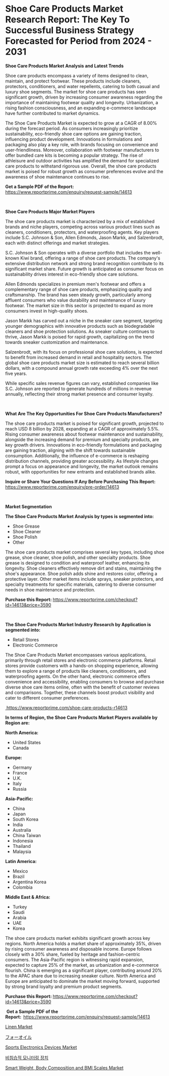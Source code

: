 <p><h1>Shoe Care Products Market Research Report: The Key To Successful Business Strategy Forecasted for Period from 2024 - 2031</h1></p><p><strong>Shoe Care Products Market Analysis and Latest Trends</strong></p>
<p><p>Shoe care products encompass a variety of items designed to clean, maintain, and protect footwear. These products include cleaners, protectors, conditioners, and water repellents, catering to both casual and luxury shoe segments. The market for shoe care products has seen significant growth, driven by increasing consumer awareness regarding the importance of maintaining footwear quality and longevity. Urbanization, a rising fashion consciousness, and an expanding e-commerce landscape have further contributed to market dynamics.</p><p>The Shoe Care Products Market is expected to grow at a CAGR of 8.00% during the forecast period. As consumers increasingly prioritize sustainability, eco-friendly shoe care options are gaining traction, influencing product development. Innovations in formulations and packaging also play a key role, with brands focusing on convenience and user-friendliness. Moreover, collaboration with footwear manufacturers to offer bundled care kits is becoming a popular strategy. The rise of athleisure and outdoor activities has amplified the demand for specialized care products to withstand rigorous use. Overall, the shoe care products market is poised for robust growth as consumer preferences evolve and the awareness of shoe maintenance continues to rise.</p></p>
<p><strong>Get a Sample PDF of the Report:&nbsp;</strong> <a href="https://www.reportprime.com/enquiry/request-sample/14613">https://www.reportprime.com/enquiry/request-sample/14613</a></p>
<p>&nbsp;</p>
<p><strong>Shoe Care Products Major Market Players</strong></p>
<p><p>The shoe care products market is characterized by a mix of established brands and niche players, competing across various product lines such as cleaners, conditioners, protectors, and waterproofing agents. Key players include S.C. Johnson & Son, Allen Edmonds, Jason Markk, and Salzenbrodt, each with distinct offerings and market strategies.</p><p>S.C. Johnson & Son operates with a diverse portfolio that includes the well-known Kiwi brand, offering a range of shoe care products. The company's extensive distribution network and strong brand recognition contribute to its significant market share. Future growth is anticipated as consumer focus on sustainability drives interest in eco-friendly shoe care solutions.</p><p>Allen Edmonds specializes in premium men's footwear and offers a complementary range of shoe care products, emphasizing quality and craftsmanship. The brand has seen steady growth, particularly among affluent consumers who value durability and maintenance of luxury footwear. The market size in this sector is projected to expand as more consumers invest in high-quality shoes.</p><p>Jason Markk has carved out a niche in the sneaker care segment, targeting younger demographics with innovative products such as biodegradable cleaners and shoe protection solutions. As sneaker culture continues to thrive, Jason Markk is poised for rapid growth, capitalizing on the trend towards sneaker customization and maintenance.</p><p>Salzenbrodt, with its focus on professional shoe care solutions, is expected to benefit from increased demand in retail and hospitality sectors. The global shoe care products market size is estimated to reach several billion dollars, with a compound annual growth rate exceeding 4% over the next five years.</p><p>While specific sales revenue figures can vary, established companies like S.C. Johnson are reported to generate hundreds of millions in revenue annually, reflecting their strong market presence and consumer loyalty.</p></p>
<p>&nbsp;</p>
<p><strong>What Are The Key Opportunities For Shoe Care Products Manufacturers?</strong></p>
<p><p>The shoe care products market is poised for significant growth, projected to reach USD 8 billion by 2028, expanding at a CAGR of approximately 5.5%. Rising consumer awareness about footwear maintenance and sustainability, alongside the increasing demand for premium and specialty products, are key growth drivers. Innovations in eco-friendly formulations and packaging are gaining traction, aligning with the shift towards sustainable consumption. Additionally, the influence of e-commerce is reshaping distribution channels, providing greater accessibility. As lifestyle changes prompt a focus on appearance and longevity, the market outlook remains robust, with opportunities for new entrants and established brands alike.</p></p>
<p><strong>Inquire or Share Your Questions If Any Before Purchasing This Report:</strong> <a href="https://www.reportprime.com/enquiry/pre-order/14613">https://www.reportprime.com/enquiry/pre-order/14613</a></p>
<p>&nbsp;</p>
<p><strong>Market Segmentation</strong></p>
<p><strong>The Shoe Care Products Market Analysis by types is segmented into:</strong></p>
<p><ul><li>Shoe Grease</li><li>Shoe Cleaner</li><li>Shoe Polish</li><li>Other</li></ul></p>
<p><p>The shoe care products market comprises several key types, including shoe grease, shoe cleaner, shoe polish, and other specialty products. Shoe grease is designed to condition and waterproof leather, enhancing its longevity. Shoe cleaners effectively remove dirt and stains, maintaining the shoe's appearance. Shoe polish adds shine and restores color, offering a protective layer. Other market items include sprays, sneaker protectors, and specialty treatments for specific materials, catering to diverse consumer needs in shoe maintenance and protection.</p></p>
<p><strong>Purchase this Report:&nbsp;</strong><a href="https://www.reportprime.com/checkout?id=14613&price=3590">https://www.reportprime.com/checkout?id=14613&price=3590</a></p>
<p>&nbsp;</p>
<p><strong>The Shoe Care Products Market Industry Research by Application is segmented into:</strong></p>
<p><ul><li>Retail Stores</li><li>Electronic Commerce</li></ul></p>
<p><p>The Shoe Care Products Market encompasses various applications, primarily through retail stores and electronic commerce platforms. Retail stores provide customers with a hands-on shopping experience, allowing them to explore a range of products like cleaners, conditioners, and waterproofing agents. On the other hand, electronic commerce offers convenience and accessibility, enabling consumers to browse and purchase diverse shoe care items online, often with the benefit of customer reviews and comparisons. Together, these channels boost product visibility and cater to different consumer preferences.</p></p>
<p><a href="https://www.reportprime.com/shoe-care-products-r14613">&nbsp;https://www.reportprime.com/shoe-care-products-r14613</a></p>
<p><strong>In terms of Region, the Shoe Care Products Market Players available by Region are:</strong></p>
<p>
    <p> <strong> North America: </strong>
        <ul>
            <li>United States</li>
            <li>Canada</li>
        </ul>
        </p> 
    <p> <strong> Europe: </strong>
        <ul>
            <li>Germany</li>
            <li>France</li>
            <li>U.K.</li>
            <li>Italy</li>
            <li>Russia</li>
        </ul>
        </p> 
    <p> <strong> Asia-Pacific: </strong>
        <ul>
            <li>China</li>
            <li>Japan</li>
            <li>South Korea</li>
            <li>India</li>
            <li>Australia</li>
            <li>China Taiwan</li>
            <li>Indonesia</li>
            <li>Thailand</li>
            <li>Malaysia</li>
        </ul>
        </p> 
    <p> <strong> Latin America: </strong>
        <ul>
            <li>Mexico</li>
            <li>Brazil</li>
            <li>Argentina Korea</li>
            <li>Colombia</li>
        </ul>
        </p> 
    <p> <strong> Middle East & Africa: </strong>
        <ul>
            <li>Turkey</li>
            <li>Saudi</li>
            <li>Arabia</li>
            <li>UAE</li>
            <li>Korea</li>
        </ul>
    </p>
    </p>
<p><p>The shoe care products market exhibits significant growth across key regions. North America holds a market share of approximately 35%, driven by rising consumer awareness and disposable income. Europe follows closely with a 30% share, fueled by heritage and fashion-centric consumers. The Asia-Pacific region is witnessing rapid expansion, expected to capture 25% of the market, as urbanization and e-commerce flourish. China is emerging as a significant player, contributing around 20% to the APAC share due to increasing sneaker culture. North America and Europe are anticipated to dominate the market moving forward, supported by strong brand loyalty and premium product segments.</p></p>
<p><strong>Purchase this Report: </strong><a href="https://www.reportprime.com/checkout?id=14613&price=3590">https://www.reportprime.com/checkout?id=14613&price=3590</a></p>
<p>&nbsp;<strong>Get a Sample PDF of the Report:&nbsp;&nbsp;</strong><a href="https://www.reportprime.com/enquiry/request-sample/14613">https://www.reportprime.com/enquiry/request-sample/14613</a></p>
<p><strong></strong></p>
<p><p><a href="https://medium.com/@doristurner71/linen-market-size-is-growing-at-cagr-of-12-6-0739c643d1c2">Linen Market</a></p><p><a href="https://medium.com/@cassianlinzjx/pho-oils-market-%E3%81%AE%E3%82%B0%E3%83%AD%E3%83%BC%E3%83%90%E3%83%AB%E5%B8%82%E5%A0%B4%E6%A6%82%E8%A6%81%E3%81%AF-%E4%B8%96%E7%95%8C%E3%81%8A%E3%82%88%E3%81%B3%E4%B8%BB%E8%A6%81%E5%B8%82%E5%A0%B4%E3%81%AB%E3%81%8A%E3%81%91%E3%82%8B%E6%A5%AD%E7%95%8C%E3%81%AB%E5%BD%B1%E9%9F%BF%E3%82%92%E4%B8%8E%E3%81%88%E3%82%8B%E4%B8%BB%E8%A6%81%E3%81%AA%E3%83%88%E3%83%AC%E3%83%B3%E3%83%89%E3%81%AB%E3%81%A4%E3%81%84%E3%81%A6-%E7%8B%AC%E8%87%AA%E3%81%AE%E8%A6%96%E7%82%B9%E3%82%92%E6%8F%90%E4%BE%9B%E3%81%97%E3%81%BE%E3%81%99-fd22c5f1aa73">フォーオイル</a></p><p><a href="https://issuu.com/reportprime-2/docs/sports-electronics-devices-market-s_e80e991abacdce">Sports Electronics Devices Market</a></p><p><a href="https://medium.com/@sadiejast2023/%EA%B8%80%EB%A1%9C%EB%B2%8C-%EB%B9%84%EC%B9%A8%EC%8A%B5-%EB%AA%A8%EB%8B%88%ED%84%B0%EB%A7%81-%EC%9E%A5%EC%B9%98-%EC%8B%9C%EC%9E%A5-%EB%B2%94%EC%9C%84%EC%97%90-%EB%8C%80%ED%95%9C-%EC%8B%AC%EC%B8%B5-%EB%B6%84%EC%84%9D-%EB%B0%8F-2024%EB%85%84%EB%B6%80%ED%84%B0-2031%EB%85%84%EA%B9%8C%EC%A7%80-%EC%98%88%EC%83%81%EB%90%98%EB%8A%94-9-3-%EC%9D%98-%EB%B9%A0%EB%A5%B8-%EC%84%B1%EC%9E%A5%EB%A5%A0-cagr-8fe8c7c0d2c2">비침습적 모니터링 장치</a></p><p><a href="https://issuu.com/reportprime-2/docs/smart-weight-body-composition-and-b_fae3f69e1d6cfb">Smart Weight, Body Composition and BMI Scales Market</a></p></p>